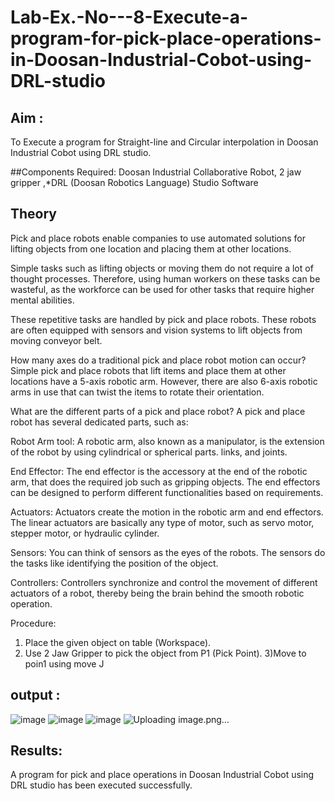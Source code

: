 # Lab-Ex.-No---8-Execute-a-program-for-pick-place-operations-in-Doosan-Industrial-Cobot-using-DRL-studio
## Aim :
To Execute a program for Straight-line and Circular interpolation in Doosan Industrial Cobot using DRL studio.

##Components Required: Doosan Industrial Collaborative Robot, 2 jaw gripper ,*DRL (Doosan Robotics Language) Studio Software


## Theory 
Pick and place robots enable companies to use automated solutions for lifting objects from one location and placing them at other locations.

Simple tasks such as lifting objects or moving them do not require a lot of thought processes. Therefore, using human workers on these tasks can be wasteful, as the workforce can be used for other tasks that require higher mental abilities.

These repetitive tasks are handled by pick and place robots. These robots are often equipped with sensors and vision systems to lift objects from moving conveyor belt.

How many axes do a traditional pick and place robot motion can occur?
Simple pick and place robots that lift items and place them at other locations have a 5-axis robotic arm. However, there are also 6-axis robotic arms in use that can twist the items to rotate their orientation.

What are the different parts of a pick and place robot?
A pick and place robot has several dedicated parts, such as:

Robot Arm tool: A robotic arm, also known as a manipulator, is the extension of the robot by using cylindrical or spherical parts. links, and joints.

End Effector: The end effector is the accessory at the end of the robotic arm, that does the required job such as gripping objects. The end effectors can be designed to perform different functionalities based on requirements.

Actuators: Actuators create the motion in the robotic arm and end effectors. The linear actuators are basically any type of motor, such as servo motor, stepper motor, or hydraulic cylinder.

Sensors: You can think of sensors as the eyes of the robots. The sensors do the tasks like identifying the position of the object.

Controllers: Controllers synchronize and control the movement of different actuators of a robot, thereby being the brain behind the smooth robotic operation.



Procedure:


1) Place the given object on table (Workspace).
2) Use 2 Jaw Gripper to pick the object from P1 (Pick Point). 
3)Move to poin1 using move J




## output : 
![image](https://github.com/Surekaelango/Lab-Ex.-No---8-Execute-a-program-for-pick-place-operations-in-Doosan-Industrial-Cobot-using-DRL-st/assets/127727904/06b12248-d1db-4fae-89e3-656c145cd424)
![image](https://github.com/Surekaelango/Lab-Ex.-No---8-Execute-a-program-for-pick-place-operations-in-Doosan-Industrial-Cobot-using-DRL-st/assets/127727904/c1e745a4-f2e0-456b-91da-8ce20e2bc7b5)
![image](https://github.com/Surekaelango/Lab-Ex.-No---8-Execute-a-program-for-pick-place-operations-in-Doosan-Industrial-Cobot-using-DRL-st/assets/127727904/66f67998-293f-4fc2-814d-640656715b65)
![Uploading image.png…]()



## Results: 
A program for pick and place operations in Doosan Industrial Cobot using DRL studio has been executed successfully.





